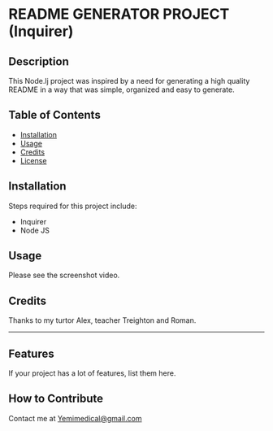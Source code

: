 # README GENERATOR PROJECT (Inquirer)
## Description
This Node.lj project was inspired by a need for generating a high quality README in a way that was simple, organized and easy to generate.

## Table of Contents
- [Installation](#installation)
- [Usage](#usage)
- [Credits](#credits)
- [License](#license)

## Installation
Steps required for this project include:
- Inquirer
- Node JS

## Usage
Please see the screenshot video.
## Credits
Thanks to my turtor Alex, teacher Treighton and Roman.

---
## Features
If your project has a lot of features, list them here.

## How to Contribute
Contact me at Yemimedical@gmail.com
